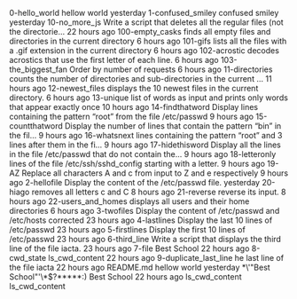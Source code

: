 0-hello_world
hellow world
yesterday
1-confused_smiley
confused smiley
yesterday
10-no_more_js
Write a script that deletes all the regular files (not the directorie…
22 hours ago
100-empty_casks
finds all empty files and directories in the current directory
6 hours ago
101-gifs
lists all the files with a .gif extension in the current directory
6 hours ago
102-acrostic
decodes acrostics that use the first letter of each line.
6 hours ago
103-the_biggest_fan
Order by number of requests
6 hours ago
11-directories
counts the number of directories and sub-directories in the current …
11 hours ago
12-newest_files
displays the 10 newest files in the current directory.
6 hours ago
13-unique
list of words as input and prints only words that appear exactly once
10 hours ago
14-findthatword
Display lines containing the pattern “root” from the file /etc/passwd
9 hours ago
15-countthatword
Display the number of lines that contain the pattern “bin” in the fil…
9 hours ago
16-whatsnext
lines containing the pattern “root” and 3 lines after them in the fi…
9 hours ago
17-hidethisword
Display all the lines in the file /etc/passwd that do not contain the…
9 hours ago
18-letteronly
lines of the file /etc/ssh/sshd_config starting with a letter.
9 hours ago
19-AZ
Replace all characters A and c from input to Z and e respectively
9 hours ago
2-hellofile
Display the content of the /etc/passwd file.
yesterday
20-hiago
removes all letters c and C
8 hours ago
21-reverse
reverse its input.
8 hours ago
22-users_and_homes
displays all users and their home directories
6 hours ago
3-twofiles
Display the content of /etc/passwd and /etc/hosts corrected
23 hours ago
4-lastlines
Display the last 10 lines of /etc/passwd
23 hours ago
5-firstlines
Display the first 10 lines of /etc/passwd
23 hours ago
6-third_line
Write a script that displays the third line of the file iacta.
23 hours ago
7-file
Best School
22 hours ago
8-cwd_state
ls_cwd_content
22 hours ago
9-duplicate_last_line
he last line of the file iacta
22 hours ago
README.md
hellow world
yesterday
\*\\'"Best School"\'\\*$\?\*\*\*\*\*:)
Best School
22 hours ago
ls_cwd_content
ls_cwd_content

